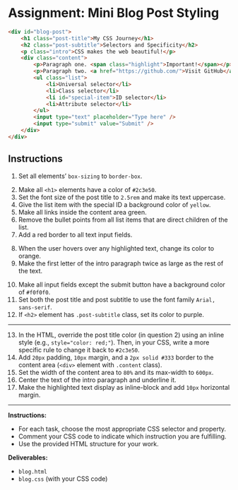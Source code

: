 #  Assignment: Mini Blog Post Styling


```html
<div id="blog-post">
    <h1 class="post-title">My CSS Journey</h1>
    <h2 class="post-subtitle">Selectors and Specificity</h2>
    <p class="intro">CSS makes the web beautiful!</p>
    <div class="content">
        <p>Paragraph one. <span class="highlight">Important!</span></p>
        <p>Paragraph two. <a href="https://github.com/">Visit GitHub</a></p>
        <ul class="list">
            <li>Universal selector</li>
            <li>Class selector</li>
            <li id="special-item">ID selector</li>
            <li>Attribute selector</li>
        </ul>
        <input type="text" placeholder="Type here" />
        <input type="submit" value="Submit" />
    </div>
</div>
```


## Instructions

1. Set all elements’ `box-sizing` to `border-box`.
 <!--  all elements = * -->
2. Make all `<h1>` elements have a color of `#2c3e50`.
3. Set the font size of the post title to `2.5rem` and make its text uppercase.
4. Give the list item with the special ID a background color of `yellow`.
5. Make all links inside the content area green.
6. Remove the bullet points from all list items that are direct children of the list.
7. Add a red border to all text input fields.
 <!-- input[type="text"] border 1px solid red -->
8. When the user hovers over any highlighted text, change its color to orange.
9. Make the first letter of the intro paragraph twice as large as the rest of the text.
 <!-- :first-element 2em -->
10. Make all input fields except the submit button have a background color of `#f0f0f0`.
    <!-- input:not([type="submit"]) background-color #f0f0f0 -->
11. Set both the post title and post subtitle to use the font family `Arial, sans-serif`.
    <!-- h1, h2 font-family Arial, sans-serif -->
12. If `<h2>` element has `.post-subtitle` class, set its color to purple.
<!-- h2.post-subtitle color purple -->

---

13. In the HTML, override the post title color (in question 2) using an inline style (e.g., `style="color: red;"`). Then, in your CSS, write a more specific rule to change it back to `#2c3e50`.
14. Add `20px` padding, `10px` margin, and a `2px solid #333` border to the content area (`<div>` element with `.content` class).
15. Set the width of the content area to `80%` and its max-width to `600px`.
16. Center the text of the intro paragraph and underline it.
17. Make the highlighted text display as inline-block and add `10px` horizontal margin.

---

**Instructions:**

- For each task, choose the most appropriate CSS selector and property.
- Comment your CSS code to indicate which instruction you are fulfilling.
- Use the provided HTML structure for your work.

**Deliverables:**

- `blog.html`
- `blog.css` (with your CSS code)


